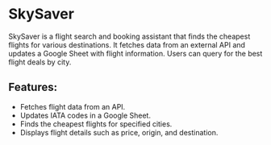 # SkySaver

SkySaver is a flight search and booking assistant that finds the cheapest flights for various destinations. It fetches data from an external API and updates a Google Sheet with flight information. Users can query for the best flight deals by city.

## Features:

- Fetches flight data from an API.
- Updates IATA codes in a Google Sheet.
- Finds the cheapest flights for specified cities.
- Displays flight details such as price, origin, and destination.
